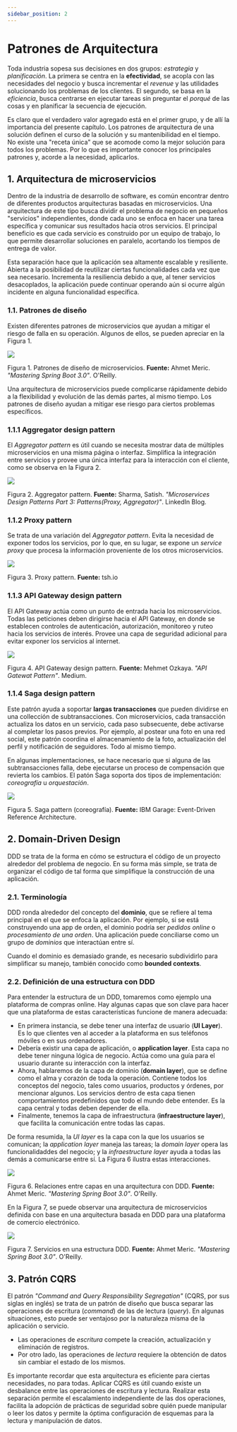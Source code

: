 ```yaml
---
sidebar_position: 2
---
```


# Patrones de Arquitectura

Toda industria sopesa sus decisiones en dos grupos: _estrategia_ y _planificación_. La primera se centra en la __efectividad__, se acopla con las necesidades del negocio y busca incrementar el _revenue_ y las utilidades solucionando los problemas de los clientes. El segundo, se basa en la _eficiencia_, busca centrarse en ejecutar tareas sin preguntar el _porqué_ de las cosas y en planificar la secuencia de ejecución.

Es claro que el verdadero valor agregado está en el primer grupo, y de allí la importancia del presente capítulo. Los patrones de arquitectura de una solución definen el curso de la solución y su mantenibilidad en el tiempo. No existe una "receta única" que se acomode como la mejor solución para todos los problemas. Por lo que es importante conocer los principales patrones y, acorde a la necesidad, aplicarlos. 

## 1. Arquitectura de microservicios

Dentro de la industria de desarrollo de software, es común encontrar dentro de diferentes productos arquitecturas basadas en microservicios. Una arquitectura de este tipo busca dividir el problema de negocio en pequeños "servicios" independientes, donde cada uno se enfoca en hacer una tarea específica y comunicar sus resultados hacia otros servicios. El principal beneficio es que cada servicio es construido por un equipo de trabajo, lo que permite desarrollar soluciones en paralelo, acortando los tiempos de entrega de valor.

Esta separación hace que la aplicación sea altamente escalable y resiliente. Abierta a la posibilidad de reutilizar ciertas funcionalidades cada vez que sea necesario. Incrementa la resiliencia debido a que, al tener servicios desacoplados, la aplicación puede continuar operando aún si ocurre algún incidente en alguna funcionalidad específica.

### 1.1. Patrones de diseño

Existen diferentes patrones de microservicios que ayudan a mitigar el riesgo de falla en su operación. Algunos de ellos, se pueden apreciar en la Figura 1.

![](../../static/img/patrones/micro.jpeg)

Figura 1. Patrones de diseño de microservicios. __Fuente:__ Ahmet Meric. _"Mastering Spring Boot 3.0"_. O'Reilly.

Una arquitectura de microservicios puede complicarse rápidamente debido a la flexibilidad y evolución de las demás partes, al mismo tiempo. Los patrones de diseño ayudan a mitigar ese riesgo para ciertos problemas específicos.

### 1.1.1 Aggregator design pattern

El _Aggregator pattern_ es útil cuando se necesita mostrar data de múltiples microservicios en una misma página o interfaz. Simplifica la integración entre servicios y provee una única interfaz para la interacción con el cliente, como se observa en la Figura 2.

![](../../static/img/patrones/aggregator.png)

Figura 2. Aggregator pattern. __Fuente:__ Sharma, Satish. _"Microservices Design Patterns Part 3: Patterns(Proxy, Aggregator)"_. LinkedIn Blog.

### 1.1.2 Proxy pattern

Se trata de una variación del _Aggregator pattern_. Evita la necesidad de exponer todos los servicios, por lo que, en su lugar, se expone un _service proxy_ que procesa la información proveniente de los otros microservicios. 

![](../../static/img/patrones/proxy.webp)

Figura 3. Proxy pattern. __Fuente:__ tsh.io

### 1.1.3 API Gateway design pattern

El API Gateway actúa como un punto de entrada hacia los microservicios. Todas las peticiones deben dirigirse hacia el API Gateway, en donde se establecen controles de autenticación, autorización, monitoreo y ruteo hacia los servicios de interés. Provee una capa de seguridad adicional para evitar exponer los servicios al internet.

![](../../static/img/patrones/api%20gateway.png)

Figura 4. API Gateway design pattern. __Fuente:__ Mehmet Ozkaya. _"API Gatewat Pattern"_. Medium.

### 1.1.4 Saga design pattern

Este patrón ayuda a soportar __largas transacciones__ que pueden dividirse en una collección de subtransacciones. Con microservicios, cada transacción actualiza los datos en un servicio, cada paso subsecuente, debe activarse al completar los pasos previos. Por ejemplo, al postear una foto en una red social, este patrón coordina el almacenamiento de la foto, actualización del perfil y notificación de seguidores. Todo al mismo tiempo.

En algunas implementaciones, se hace necesario que si alguna de las subtransacciones falla, debe ejecutarse un proceso de compensación que revierta los cambios. El patón Saga soporta dos tipos de implementación: _coreografía_ u _orquestación_.

![](../../static/img/patrones/saga.png)

Figura 5. Saga pattern (coreografía). __Fuente:__ IBM Garage: Event-Driven Reference Architecture.

## 2. Domain-Driven Design

DDD se trata de la forma en cómo se estructura el código de un proyecto alrededor del problema de negocio. En su forma más simple, se trata de organizar el código de tal forma que simplifique la construcción de una aplicación.

### 2.1. Terminología

DDD ronda alrededor del concepto del __dominio__, que se refiere al tema principal en el que se enfoca la aplicación. Por ejemplo, si se está construyendo una app de orden, el dominio podría ser _pedidos online_ o _procesamiento de una orden_. Una aplicación puede conciliarse como un grupo de _dominios_ que interactúan entre sí.

Cuando el dominio es demasiado grande, es necesario subdividirlo para simplificar su manejo, también conocido como __bounded contexts__. 

### 2.2. Definición de una estructura con DDD

Para entender la estructura de un DDD, tomaremos como ejemplo una plataforma de compras online. Hay algunas capas que son clave para hacer que una plataforma de estas características funcione de manera adecuada:

* En primera instancia, se debe tener una interfaz de usuario (__UI Layer__). Es lo que clientes ven al acceder a la plataforma en sus teléfonos móviles o en sus ordenadores.
* Debería existir una capa de aplicación, o __application layer__. Esta capa no debe tener ninguna lógica de negocio. Actúa como una guía para el usuario durante su interacción con la interfaz. 
* Ahora, hablaremos de la capa de dominio (__domain layer__), que se define como el alma y corazón de toda la operación. Contiene todos los conceptos del negocio, tales como usuarios, productos y órdenes, por mencionar algunos. Los servicios dentro de esta capa tienen comportamientos predefinidos que todo el mundo debe entender. Es la capa central y todas deben depender de ella.
* Finalmente, tenemos la capa de infraestructura (__infraestructure layer__), que facilita la comunicación entre todas las capas. 

De forma resumida, la _UI layer_ es la capa con la que los usuarios se comunican; la _application layer_ maneja las tareas; la _domain layer_ opera las funcionalidaddes del negocio; y la _infraestructure layer_ ayuda a todas las demás a comunicarse entre sí. La Figura 6 ilustra estas interacciones.

![](../../static/img/ddd/base.jpeg)

Figura 6. Relaciones entre capas en una arquitectura con DDD. __Fuente:__ Ahmet Meric. _"Mastering Spring Boot 3.0"_. O'Reilly.

En la Figura 7, se puede observar una arquitectura de microservicios definida con base en una arquitectura basada en DDD para una plataforma de comercio electrónico.

![](../../static/img/ddd/micros.jpeg)

Figura 7. Servicios en una estructura DDD. __Fuente:__ Ahmet Meric. _"Mastering Spring Boot 3.0"_. O'Reilly.


## 3. Patrón CQRS

El patrón _"Command and Query Responsibility Segregation"_ (CQRS, por sus siglas en inglés) se trata de un patrón de diseño que busca separar las operaciones de escritura (_command_) de las de lectura (_query_). En algunas situaciones, esto puede ser ventajoso por la naturaleza misma de la aplicación o servicio. 

* Las operaciones de _escritura_ compete la creación, actualización y eliminación de registros. 
* Por otro lado, las operaciones de _lectura_ requiere la obtención de datos sin cambiar el estado de los mismos.

Es importante recordar que esta arquitectura es eficiente para ciertas necesidades, no para todas. Aplicar CQRS es útil cuando existe un desbalance entre las operaciones de escritura y lectura. Realizar esta separación permite el escalamiento independiente de las dos operaciones, facilita la adopción de prácticas de seguridad sobre quién puede manipular o leer los datos y permite la óptima configuración de esquemas para la lectura y manipulación de datos.
